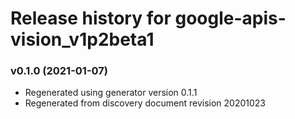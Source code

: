 # Release history for google-apis-vision_v1p2beta1

### v0.1.0 (2021-01-07)

* Regenerated using generator version 0.1.1
* Regenerated from discovery document revision 20201023


